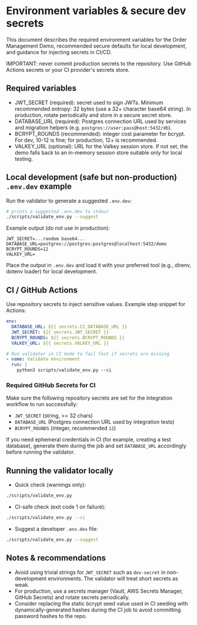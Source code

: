 # Environment variables & secure dev secrets

This document describes the required environment variables for the Order Management Demo, recommended secure defaults for local development, and guidance for injecting secrets in CI/CD.

IMPORTANT: never commit production secrets to the repository. Use GitHub Actions secrets or your CI provider's secrets store.

## Required variables

- JWT_SECRET (required): secret used to sign JWTs. Minimum recommended entropy: 32 bytes (use a 32+ character base64 string). In production, rotate periodically and store in a secure secret store.
- DATABASE_URL (required): Postgres connection URL used by services and migration helpers (e.g. `postgres://user:pass@host:5432/db`).
- BCRYPT_ROUNDS (recommended): integer cost parameter for bcrypt. For dev, 10-12 is fine; for production, 12+ is recommended.
- VALKEY_URL (optional): URL for the Valkey session store. If not set, the demo falls back to an in-memory session store suitable only for local testing.

## Local development (safe but non-production) `.env.dev` example

Run the validator to generate a suggested `.env.dev`:

```bash
# prints a suggested .env.dev to stdout
./scripts/validate_env.py --suggest
```

Example output (do not use in production):

```text
JWT_SECRET=...random base64...
DATABASE_URL=postgres://postgres:postgres@localhost:5432/demo
BCRYPT_ROUNDS=12
VALKEY_URL=
```

Place the output in `.env.dev` and load it with your preferred tool (e.g., direnv, dotenv loader) for local development.

## CI / GitHub Actions

Use repository secrets to inject sensitive values. Example step snippet for Actions:

```yaml
env:
  DATABASE_URL: ${{ secrets.CI_DATABASE_URL }}
  JWT_SECRET: ${{ secrets.JWT_SECRET }}
  BCRYPT_ROUNDS: ${{ secrets.BCRYPT_ROUNDS }}
  VALKEY_URL: ${{ secrets.VALKEY_URL }}

# Run validator in CI mode to fail fast if secrets are missing
- name: Validate environment
  run: |
    python3 scripts/validate_env.py --ci
```

### Required GitHub Secrets for CI

Make sure the following repository secrets are set for the integration workflow to run successfully:

- `JWT_SECRET` (string, >= 32 chars)
- `DATABASE_URL` (Postgres connection URL used by integration tests)
- `BCRYPT_ROUNDS` (integer, recommended `12`)


If you need ephemeral credentials in CI (for example, creating a test database), generate them during the job and set `DATABASE_URL` accordingly before running the validator.

## Running the validator locally

- Quick check (warnings only):

```bash
./scripts/validate_env.py
```

- CI-safe check (exit code 1 on failure):

```bash
./scripts/validate_env.py --ci
```

- Suggest a developer `.env.dev` file:

```bash
./scripts/validate_env.py --suggest
```

## Notes & recommendations

- Avoid using trivial strings for `JWT_SECRET` such as `dev-secret` in non-development environments. The validator will treat short secrets as weak.
- For production, use a secrets manager (Vault, AWS Secrets Manager, GitHub Secrets) and rotate secrets periodically.
- Consider replacing the static bcrypt seed value used in CI seeding with dynamically-generated hashes during the CI job to avoid committing password hashes to the repo.
